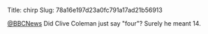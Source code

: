 Title: chirp
Slug: 78a16e197d23a0fc791a17ad21b56913

<a href="http://twitter.com/BBCNews">@BBCNews</a> Did Clive Coleman just say "four"? Surely he meant 14.
